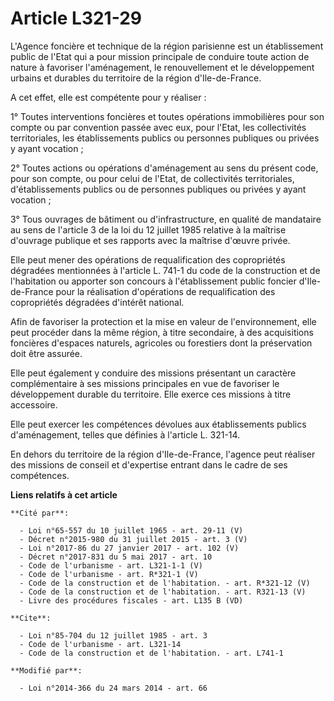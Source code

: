 # Article L321-29

L'Agence foncière et technique de la région parisienne est un établissement public de l'Etat qui a pour mission principale de
conduire toute action de nature à favoriser l'aménagement, le renouvellement et le développement urbains et durables du
territoire de la région d'Ile-de-France. 

A cet effet, elle est compétente pour y réaliser : 

1° Toutes interventions foncières et toutes opérations immobilières pour son compte ou par convention passée avec eux, pour
l'Etat, les collectivités territoriales, les établissements publics ou personnes publiques ou privées y ayant vocation ; 

2° Toutes actions ou opérations d'aménagement au sens du présent code, pour son compte, ou pour celui de l'Etat, de
collectivités territoriales, d'établissements publics ou de personnes publiques ou privées y ayant vocation ; 

3° Tous ouvrages de bâtiment ou d'infrastructure, en qualité de mandataire au sens de l'article 3 de la loi du 12 juillet
1985 relative à la maîtrise d'ouvrage publique et ses rapports avec la maîtrise d'œuvre privée. 

Elle peut mener des opérations de requalification des copropriétés dégradées mentionnées à l'article L. 741-1 du code de la
construction et de l'habitation ou apporter son concours à l'établissement public foncier d'Ile-de-France pour la réalisation
d'opérations de requalification des copropriétés dégradées d'intérêt national. 

Afin de favoriser la protection et la mise en valeur de l'environnement, elle peut procéder dans la même région, à titre
secondaire, à des acquisitions foncières d'espaces naturels, agricoles ou forestiers dont la préservation doit être assurée. 

Elle peut également y conduire des missions présentant un caractère complémentaire à ses missions principales en vue de
favoriser le développement durable du territoire. Elle exerce ces missions à titre accessoire. 

Elle peut exercer les compétences dévolues aux établissements publics d'aménagement, telles que définies à l'article L.
321-14. 

En dehors du territoire de la région d'Ile-de-France, l'agence peut réaliser des missions de conseil et d'expertise entrant
dans le cadre de ses compétences.

**Liens relatifs à cet article**

	**Cité par**:

	  - Loi n°65-557 du 10 juillet 1965 - art. 29-11 (V)
	  - Décret n°2015-980 du 31 juillet 2015 - art. 3 (V)
	  - Loi n°2017-86 du 27 janvier 2017 - art. 102 (V)
	  - Décret n°2017-831 du 5 mai 2017 - art. 10
	  - Code de l'urbanisme - art. L321-1-1 (V)
	  - Code de l'urbanisme - art. R*321-1 (V)
	  - Code de la construction et de l'habitation. - art. R*321-12 (V)
	  - Code de la construction et de l'habitation. - art. R321-13 (V)
	  - Livre des procédures fiscales - art. L135 B (VD)

	**Cite**:

	  - Loi n°85-704 du 12 juillet 1985 - art. 3
	  - Code de l'urbanisme - art. L321-14
	  - Code de la construction et de l'habitation. - art. L741-1

	**Modifié par**:

	  - Loi n°2014-366 du 24 mars 2014 - art. 66
